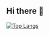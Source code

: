 ## Hi there 👋

<!--
[![Anurag's GitHub stats](https://github-readme-stats.vercel.app/api?username=fudoge)](https://github.com/anuraghazra/github-readme-stats)
-->
[![Top Langs](https://github-readme-stats.vercel.app/api/top-langs/?username=fudoge&langs_count=10?exclude_repo=univ_assignment,2023.12.--------)](https://github.com/anuraghazra/github-readme-stats)
<!--
**fudoge/fudoge** is a ✨ _special_ ✨ repository because its `README.md` (this file) appears on your GitHub profile.

Here are some ideas to get you started:

- 🔭 I’m currently working on ...
- 🌱 I’m currently learning ...
- 👯 I’m looking to collaborate on ...
- 🤔 I’m looking for help with ...
- 💬 Ask me about ...
- 📫 How to reach me: ...
- 😄 Pronouns: ...
- ⚡ Fun fact: ...
-->
